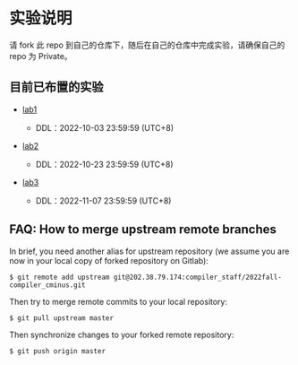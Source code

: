 # 实验说明

请 fork 此 repo 到自己的仓库下，随后在自己的仓库中完成实验，请确保自己的 repo 为 Private。

## 目前已布置的实验

* [lab1](./Documentations/1-parser/)
  + DDL：2022-10-03 23:59:59 (UTC+8)
  
* [lab2](./Documentations/2-ir-gen-warmup/)
  + DDL：2022-10-23 23:59:59 (UTC+8)

* [lab3](./Documentations/3-ir-gen/)
  + DDL：2022-11-07 23:59:59 (UTC+8)

## FAQ: How to merge upstream remote branches

In brief, you need another alias for upstream repository (we assume you are now in your local copy of forked repository on Gitlab):

```shell
$ git remote add upstream git@202.38.79.174:compiler_staff/2022fall-compiler_cminus.git
```

Then try to merge remote commits to your local repository:

```shell
$ git pull upstream master
```

Then synchronize changes to your forked remote repository:

```shell
$ git push origin master
```
